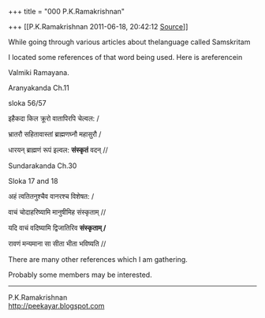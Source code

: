 +++
title = "000 P.K.Ramakrishnan"

+++
[[P.K.Ramakrishnan	2011-06-18, 20:42:12 [Source](https://groups.google.com/g/samskrita/c/JmIDd6EZUrI)]]



While going through various articles about thelanguage called Samskritam

I located some references of that word being used. Here is areferencein

Valmiki Ramayana. 

Aranyakanda Ch.11

sloka 56/57

इहैकदा किल क्रूरो वातापिरपि चेल्वल: /

भ्रातरौ सहितावास्तां ब्राह्मणघ्नौ महासुरौ /

धारयन् ब्राह्मणं रूपं इल्वल: **संस्कृतं** वदन् //



Sundarakanda Ch.30

Sloka 17 and 18



अहं त्वतितनुश्चैव वानरश्च विशेषत: /

वाचं चोदाहरिष्यामि मानुषीमिह संस्कृताम् //

यदि वाचं वदिष्यामि द्विजातिरिव **संस्कृताम् /**

रावणं मन्यमाना सा सीता भीता भविष्यति //

  

There are many other references which I am gathering.

  

Probably some members may be interested.



-----------------------------------  
P.K.Ramakrishnan  
<http://peekayar.blogspot.com>

  

